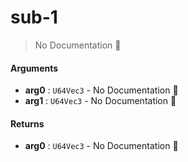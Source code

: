 # sub\-1

> No Documentation 🚧

#### Arguments

- **arg0** : `U64Vec3` \- No Documentation 🚧
- **arg1** : `U64Vec3` \- No Documentation 🚧

#### Returns

- **arg0** : `U64Vec3` \- No Documentation 🚧